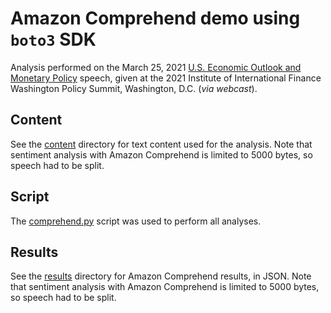# Amazon Comprehend demo using `boto3` SDK

Analysis performed on the March 25, 2021 [U.S. Economic Outlook and Monetary Policy](https://www.federalreserve.gov/newsevents/speech/clarida20210325a.htm) speech, given at the 2021 Institute of International Finance Washington Policy Summit, Washington, D.C. (_via webcast_).

## Content
See the [content](./content) directory for text content used for the analysis. Note that sentiment analysis with Amazon Comprehend is limited to 5000 bytes, so speech had to be split.

## Script
The [comprehend.py](./comprehend.py) script was used to perform all analyses.

## Results
See the [results](./results) directory for Amazon Comprehend results, in JSON. Note that sentiment analysis with Amazon Comprehend is limited to 5000 bytes, so speech had to be split.